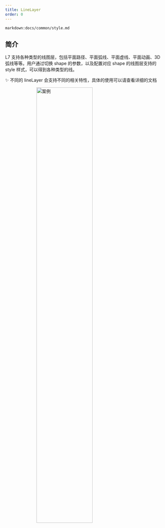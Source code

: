 ```yaml
---
title: LineLayer
order: 0
---
```


`markdown:docs/common/style.md`

## 简介

L7 支持各种类型的线图层，包括平面路径、平面弧线、平面虚线、平面动画、3D 弧线等等。用户通过切换 shape 的参数，以及配置对应 shape 的线图层支持的 style 样式，可以得到各种类型的线。

✨ 不同的 lineLayer 会支持不同的相关特性，具体的使用可以请查看详细的文档

<img width="60%" style="display: block;margin: 0 auto;" alt="案例" src='https://gw.alipayobjects.com/mdn/rms_816329/afts/img/A*MxnRTrzcawcAAAAAAAAAAAAAARQnAQ'>
